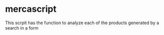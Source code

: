 # mercascript
 This scrpit has the function to analyze each of the products generated by a search in a form
